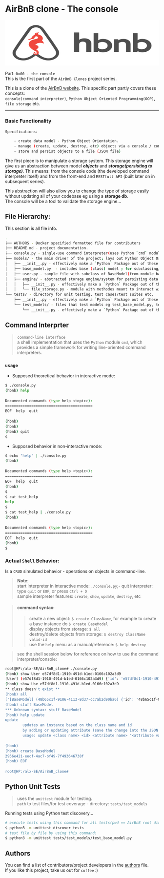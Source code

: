 # AirBnB clone - The console

<div align="center">
 <img src="./hack/hbnb_console.png" height="150" width="600" />
</div>

Part: `0x00 - the console` <br/>
This is the first part of the `AirBnB Clones` project series.

This is a clone of the [AirBnB website](https://www.airbnb.com/). This specific part partly covers these concepts:  
`console(command interpreter)`, `Python Object Oriented Programming(OOP)`, `file storage` etc.

---
### Basic Functionality

`Specifications`:
```bash
    - create data model - Python Object Orientation.
    - manage (create, update, destroy, etc) objects via a console / command interpreter
    - store and persist objects to a file (JSON file)
```
The first piece is to manipulate a storage system. This storage engine will give us an abstraction between model ***objects*** and ***storage(persisting to storage)***. This means: from the console code (the developed command interpreter itself) and from the front-end and `RESTfull API` (built later on in subsequent series).

This abstraction will also allow you to change the type of storage easily without updating all of your codebase eg using a **storage db**.<br/>
The console will be a tool to validate the storage engine...

## File Hierarchy:
This section is all file info.
```bash
.
├── AUTHORS - Docker specified formatted file for contributors
├── README.md - project documentation.
├── console.py - single-use command interpreter(uses Python `cmd` module).
├── models/ - the main driver of the project; lays out Python Object Orientation, initialization,  serialization, (de)serialization etc.
│   ├── __init__.py - effectively make a `Python` Package out of these modules, unique FileStorage instance for app
│   ├── base_model.py  - includes base (class) model ; for subclassing/inheritance - is the superclass.
│   ├── user.py - sample file with subclass of BaseModel(from module base_model)
│   ├── engine/ - abstracted storage engine/system for persisting data.
│   │   ├── __init__.py - effectively make a `Python` Package out of these modules
│   │   └── file_storage.py - module with methodes meant to interact with file storage(read from/write to JSON file), and models
└── tests/ - directory for unit testing, test cases/test suites etc.
    ├── __init__.py - effectively make a `Python` Package out of these modules, for Python test discovery.
    └── test_models/ - files that test models eg test_base_model.py, test_user.py, test_review.py
        └── __init__.py - effectively make a `Python` Package out of these modules, for Python test discovery.
```

## Command Interprter
> `command-line interface`<br/>
> a shell implementation that uses the `Python` module `cmd`, which provides a simple framework for writing line-oriented command interpreters.


### `usage`
- Supposed theoretical behavior in interactive mode:
```bash
$ ./console.py
(hbnb) help

Documented commands (type help <topic>):
========================================
EOF  help  quit

(hbnb) 
(hbnb) 
(hbnb) quit
$
```

- Supposed behavior in non-interactive mode:
```bash
$ echo "help" | ./console.py
(hbnb)

Documented commands (type help <topic>):
========================================
EOF  help  quit
(hbnb) 
$
$ cat test_help
help
$
$ cat test_help | ./console.py
(hbnb)

Documented commands (type help <topic>):
========================================
EOF  help  quit
(hbnb) 
$
```

### Actual `Shell` Behavior:
Is a `CRUD` simulated behavior - operations on objects in command-line.

> **Note**: <br/>
> start interpreter in interactive mode: `./console.py`;- quit interpreter: type `quit` or `EOF`, or press `Ctrl + D` <br/>
> sample interpreter features: `create`, `show`, `update`, `destroy`, etc<br/>  

> #### command syntax:  
>> create a new object: `$ create ClassName`, for example to create a base instance do `$ create BaseModel`<br/>
>> display objects from storage: `$ all`<br/>
>> destroy/delete objects from storage: `$ destroy ClassName valid-id`<br/>
>> use the `help` menu as a manual/reference: `$ help destroy`<br/>

> see the shell session below for reference on how to use the command interpreter/console:
```bash
root@HP:/alx-SE/AirBnB_clone# ./console.py
(hbnb) show User e57df8d1-1910-491d-b1ed-0166c102a3d9
[User] (e57df8d1-1910-491d-b1ed-0166c102a3d9) {'id': 'e57df8d1-1910-491d-b1ed-0166c102a3d9', 'created_at': datetime.datetime(2023, 5, 13, 10, 34, 49, 790134), 'updated_at': datetime.datetime(2023, 5, 13, 10, 34, 49, 790148), 'first_name': 'John', 'email': 'airbnb2@mail.com', 'password': 'root'}
(hbnb) show Use e57df8d1-1910-491d-b1ed-0166c102a3d9
** class doesn't exist **
(hbnb) all
["[BaseModel] (48b65c1f-9106-4113-8d37-cc7ab2d90ba6) {'id': '48b65c1f-9106-4113-8d37-cc7ab2d90ba6', 'created_at': datetime.datetime(2023, 5, 12, 14, 9, 49, 502137), 'updated_at': datetime.datetime(2023, 5, 12, 14, 9, 49, 502161), 'name': 'My_First_Model', 'my_number': 89}", "[BaseModel] (2d4dd2fd-6266-4c1b-8a65-727b641d83e3) {'id': '2d4dd2fd-6266-4c1b-8a65-727b641d83e3', 'created_at': datetime.datetime(2023, 5, 12, 14, 10, 7, 226227), 'updated_at': datetime.datetime(2023, 5, 12, 14, 10, 7, 226261), 'name': 'My_First_Model', 'my_number': 89}", "[BaseModel] (33595b8b-8ee1-43d5-ab35-c777565628b4) {'id': '33595b8b-8ee1-43d5-ab35-c777565628b4', 'created_at': datetime.datetime(2023, 5, 12, 14, 10, 22, 464350), 'updated_at': datetime.datetime(2023, 5, 12, 14, 10, 22, 464414), 'name': 'My_First_Model', 'my_number': 89}", "[BaseModel] (b9c7dd00-15d9-4069-964f-05de4a22bc32) {'id': 'b9c7dd00-15d9-4069-964f-05de4a22bc32', 'created_at': datetime.datetime(2023, 5, 12, 20, 24, 40, 392247), 'updated_at': datetime.datetime(2023, 5, 12, 20, 24, 40, 392346)}", "[User] (458405dd-1c31-486e-a306-bc232443dfaf) {'id': '458405dd-1c31-486e-a306-bc232443dfaf', 'created_at': datetime.datetime(2023, 5, 13, 10, 34, 49, 789439), 'updated_at': datetime.datetime(2023, 5, 13, 10, 34, 49, 789513), 'first_name': 'Betty', 'last_name': 'Bar', 'email': 'airbnb@mail.com', 'password': 'root'}", "[User] (e57df8d1-1910-491d-b1ed-0166c102a3d9) {'id': 'e57df8d1-1910-491d-b1ed-0166c102a3d9', 'created_at': datetime.datetime(2023, 5, 13, 10, 34, 49, 790134), 'updated_at': datetime.datetime(2023, 5, 13, 10, 34, 49, 790148), 'first_name': 'John', 'email': 'airbnb2@mail.com', 'password': 'root'}"]
(hbnb) stuff BaseModel
*** Unknown syntax: stuff BaseModel
(hbnb) help update
update
        updates an instance based on the class name and id
        by adding or updating attribute (save the change into the JSON file).
        usage: update <class name> <id> <attribute name> "<attribute value>"

(hbnb)
(hbnb) create BaseModel
2956e421-eecf-4ac7-bf49-7f493646738f
(hbnb) EOF

root@HP:/alx-SE/AirBnB_clone#
```

## Python Unit Tests
> uses the `unittest` module for testing.<br/>
> `path` to test files/for test coverage - directory: `tests/test_models`

Running tests using Python test discovery...
```bash
# execute tests using this command for all tests(pwd == AirBnB root dir): 
$ python3 -m unittest discover tests
# test file by file by using this command: 
$ python3 -m unittest tests/test_models/test_base_model.py
```

## Authors
You can find a list of contributors/project developers in the [authors](./AUTHORS) file.  
If you like this project, take us out for `coffee` :)
